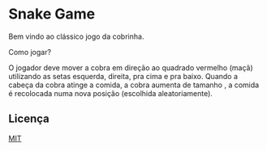# Snake Game

Bem vindo ao clássico jogo da cobrinha.

Como jogar?

O jogador deve mover a cobra em direção ao quadrado vermelho (maçã) utilizando as setas esquerda, direita, pra cima e pra baixo. Quando a cabeça da cobra atinge a comida, a cobra aumenta de tamanho , a comida é recolocada numa nova posição (escolhida aleatoriamente).

## Licença

[MIT](https://choosealicense.com/licenses/mit/)
